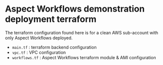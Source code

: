# Aspect Workflows demonstration deployment terraform

The terraform configuration found here is for a clean AWS sub-account with only Aspect Workflows deployed.

-   `main.tf` : terraform backend configuration
-   `vpc.tf` : VPC configuration
-   `workflows.tf` : Aspect Workflows terraform module & AMI configuration
